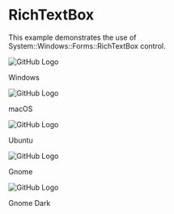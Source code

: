 # RichTextBox

This example demonstrates the use of System::Windows::Forms::RichTextBox control.

![GitHub Logo](../../../docs/Pictures/Examples/Forms/RichTextBoxW.png)

Windows

![GitHub Logo](../../../docs/Pictures/Examples/Forms/RichTextBoxM.png)

macOS

![GitHub Logo](../../../docs/Pictures/Examples/Forms/RichTextBoxU.png)

Ubuntu

![GitHub Logo](../../../docs/Pictures/Examples/Forms/RichTextBoxG.png)

Gnome

![GitHub Logo](../../../docs/Pictures/Examples/Forms/RichTextBoxGD.png)

Gnome Dark
